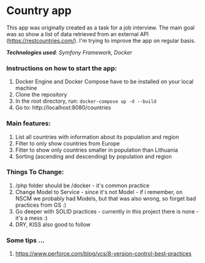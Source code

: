 # Country app

This app was originally created as a task for a job interview. The main goal was so show a list of data retrieved from an external API (https://restcountries.com/). I'm trying to improve the app on regular basis.

_**Technologies used**: Symfony Framework, Docker_

### Instructions on how to start the app:
1. Docker Engine and Docker Compose have to be installed on your local machine
2. Clone the repository
3. In the root directory, run: `docker-compose up -d --build`
4. Go to: http://localhost:8080/countries

### Main features:
1. List all countries with information about its population and region
2. Filter to only show countries from Europe
3. Filter to show only countries smaller in population than Lithuania
4. Sorting (ascending and descending) by population and region

### Things To Change:
1. /php folder should be /docker - it's common practice
2. Change Model to Service - since it's not Model - if i remember, on NSCM we probably had Models, but that was also wrong, so forget bad practices from GS :)
3. Go deeper with SOLID practices - currently in this project there is none - it's a mess :)
4. DRY, KISS also good to follow

### Some tips ...

1. https://www.perforce.com/blog/vcs/8-version-control-best-practices
